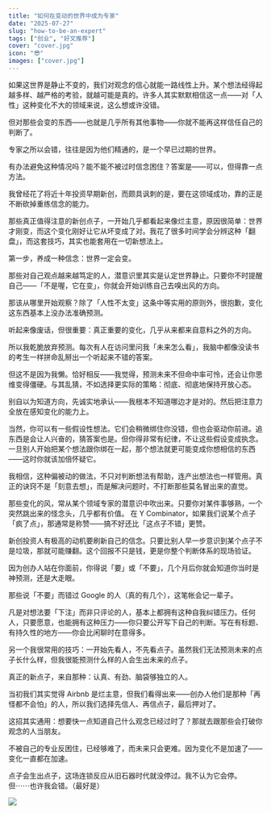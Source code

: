 ```yaml
---
title: "如何在变动的世界中成为专家"
date: "2025-07-27"
slug: "how-to-be-an-expert"
tags: ["创业", "好文推荐"]
cover: "cover.jpg"
icon: "😎"
images: ["cover.jpg"]
---
```

如果这世界是静止不变的，我们对观念的信心就能一路线性上升。某个想法经得起越多样、越严格的考验，就越可能是真的。许多人其实默默相信这一点——对「人性」这种变化不大的领域来说，这么想或许没错。



但对那些会变的东西——也就是几乎所有其他事物——你就不能再这样信任自己的判断了。



专家之所以会错，往往是因为他们精通的，是一个早已过期的世界。



有办法避免这种情况吗？能不能不被过时信念困住？答案是——可以，但得靠一点方法。



我曾经花了将近十年投资早期新创，而颇具讽刺的是，要在这领域成功，靠的正是不断砍掉重练信念的能力。



那些真正值得注意的新创点子，一开始几乎都看起来像烂主意，原因很简单：世界才刚变，而这个变化刚好让它从坏变成了对。我花了很多时间学会分辨这种「翻盘」，而这套技巧，其实也能套用在一切新想法上。



第一步，养成一种信念：世界一定会变。



那些对自己观点越来越笃定的人，潜意识里其实是认定世界静止。只要你不时提醒自己——「不是喔，它在变」，你就会开始训练自己去嗅出风的方向。



那该从哪里开始观察？除了「人性不太变」这条中等实用的原则外，很抱歉，变化这东西基本上没办法准确预测。



听起来像废话，但很重要：真正重要的变化，几乎从来都来自意料之外的方向。



所以我乾脆放弃预测。每次有人在访问里问我「未来怎么看」，我脑中都像没读书的考生一样拼命乱掰出一个听起来不错的答案。



但这不是因为我懒。恰好相反——我觉得，预测未来不但命中率可怜，还会让你思维变得僵硬。与其乱猜，不如选择更实际的策略：彻底、彻底地保持开放心态。



别自以为知道方向，先诚实地承认——我根本不知道哪边才是对的。然后把注意力全放在感知变化的能力上。



当然，你可以有一些假设性想法。它们会稍微绑住你没错，但也会驱动你前进。追东西是会让人兴奋的，猜答案也是。但你得非常有纪律，不让这些假设变成执念。
一旦别人开始把某个想法跟你绑在一起，那个想法就更可能变成你想相信的东西——这时你就该加倍怀疑它。



我相信，这种偏被动的做法，不只对判断想法有帮助，连产出想法也一样管用。真正的诀窍不是「刻意去想」，而是解决问题时，不打断那些莫名冒出来的直觉。



那些变化的风，常从某个领域专家的潜意识中吹出来。只要你对某件事够熟，一个突然跳出来的怪念头，几乎都有价值。
在 Y Combinator，如果我们说某个点子「疯了点」，那通常是称赞——搞不好还比「这点子不错」更赞。



新创投资人有极高的动机要刷新自己的信念。只要比别人早一步意识到某个点子不是垃圾，那就可能赚翻。这个回报不只是钱，更是你整个判断体系的现场验证。



因为创办人站在你面前，你得说「要」或「不要」，几个月后你就会知道你当时是神预测，还是大走眼。



那些说「不要」而错过 Google 的人（真的有几个），这笔帐会记一辈子。



凡是对想法要「下注」而非只评论的人，基本上都拥有这种自我纠错压力。任何人，只要愿意，也能拥有这种压力——你只要公开写下自己的判断。写在有标题、有持久性的地方——你会比闲聊时在意得多。



另一个我很常用的技巧：一开始先看人，不先看点子。虽然我们无法预测未来的点子长什么样，但我很能预测什么样的人会生出未来的点子。



真正的新点子，来自那种：认真、有劲、脑袋够独立的人。



当初我们其实觉得 Airbnb 是烂主意，但我们看得出来——创办人他们是那种「再怪都不会怕」的人，所以我们选择先信人、再信点子，最后押对了。



这招其实通用：想要快一点知道自己什么观念已经过时了？那就去跟那些会打破你观念的人当朋友。



不被自己的专业反困住，已经够难了，而未来只会更难。因为变化不是加速了——变化一直都在加速。



点子会生出点子，这场连锁反应从旧石器时代就没停过。我不认为它会停。
但⋯⋯也许我会错。（最好是）




![](https://prod-files-secure.s3.us-west-2.amazonaws.com/112d0858-5090-4d34-a606-b75eb8d65fd2/46476355-9cf3-4e99-9b7a-3531bc426380/1000202064.png?X-Amz-Algorithm=AWS4-HMAC-SHA256&X-Amz-Content-Sha256=UNSIGNED-PAYLOAD&X-Amz-Credential=ASIAZI2LB4664HW6XJYF%2F20250811%2Fus-west-2%2Fs3%2Faws4_request&X-Amz-Date=20250811T153842Z&X-Amz-Expires=3600&X-Amz-Security-Token=IQoJb3JpZ2luX2VjELf%2F%2F%2F%2F%2F%2F%2F%2F%2F%2FwEaCXVzLXdlc3QtMiJGMEQCIFReXviXRzSeclUlTZux0YrtfXDfH0%2F9tGQpwP07Q6HnAiAcRSlp6GVmOU2jUeTROfSwEfPwOmkMypenq0Qe5EH6TSqIBAjw%2F%2F%2F%2F%2F%2F%2F%2F%2F%2F8BEAAaDDYzNzQyMzE4MzgwNSIMh98B0otMcoQKIn6gKtwDTk%2BX%2Fo7%2F%2B743s7wdpn5nRh3R6V93mrbFTDaKut1KFrxBtL%2F0vz1jKwn3PYp82U1kgp2L%2BD2wdBJXQcxCVAMojsm4jV6VSXhoSTkfJ516hy9r2WHJgao0qEgzWlM9%2FatpQ%2F5VUD%2BrChaPeq6itLJKJVhwc3bXtwU0Nx%2B09qVaztMjSIXru55okzOJeJQcaPvKhK8xoOp%2FkP0Hmio%2BjK9%2FvNCg2mF4r8%2BkUBx5PulggGjUTNZ6cmEdVzDDx1yDmRV9wAqKmYQ10NcdvUxWHxnrc76m6zzmCH3QTy0Iimr46nCgYSxXAAozyReuX6fHgzpyJGw7lvDOlElGoqj9dIO0xDFUMn9Sl%2F%2FQskv1i4EqtNI7AKvBnFiSIn7gHKwAO4b%2Bwooz20qFSJBy%2F6T%2Fe10%2BAhKdxqTVBP4QigYefSZfBK5YtIeCItLrYFc%2BA71r6HapilrEvYJPCuzyYXXiv%2By1BzctaE92YXLtj7dsDWZGgpkg%2BbeoNJHB5vqLryg%2Fmtoor8aQvspBqzpef9%2BzFPSSccdUG8nhheAi6Tr%2FscpcCMTL%2Bh4GQn69sexK%2FPfOw7Ht2IYi51b2QV6WTgVfvbe0hf4kgkVPszxQPpsQ9DirL%2BHK0U%2BSKjoKbZFGQIYwu%2F3nxAY6pgFKERMKfH%2Bj7fJpa43NS3MKTZDbMw4kuPhrEmwlqv6qxSqk7W4c6aNoVgtxA6DHT%2FwYuPWBjXt%2BmAJEX5Kon%2ByJ3VYPavWM8DRCbs7Kg57dkeD10UlvRCmvc3EaFI24pfjzYvsKgF88uh%2BXKQq%2BsKS%2FNFKzXit54NiKZtY1ZPDBtm3t0NxRxH8JeKD6Ol%2F1wecs4PewxNK1QoprlyPUL7O%2FiWfix0U4&X-Amz-Signature=7a128125879e3c188ed2265db9f0a9266b74e87ab72e3e77308b0d94a2177591&X-Amz-SignedHeaders=host&x-amz-checksum-mode=ENABLED&x-id=GetObject)

